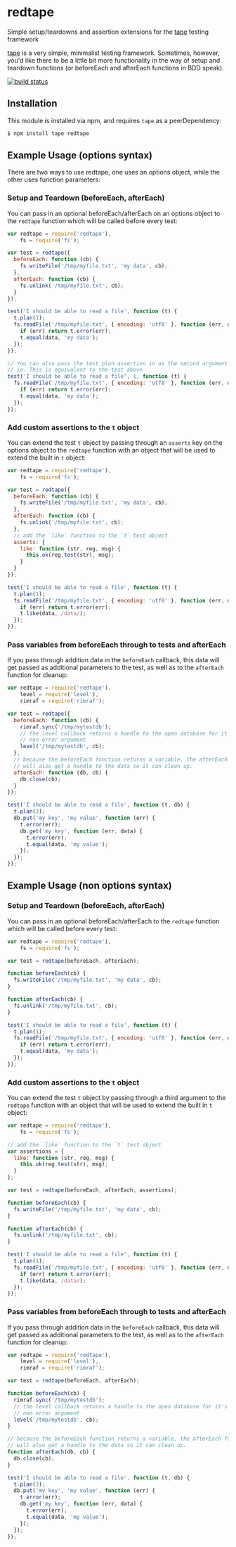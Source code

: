 # redtape

Simple setup/teardowns and assertion extensions for the
[tape](https://github.com/substack/tape) testing framework

[tape](https://github.com/substack/tape) is a very simple, minimalist testing
framework. Sometimes, however, you'd like there to be a little bit more
functionality in the way of setup and teardown functions (or beforeEach and
afterEach functions in BDD speak).

[![build status](https://secure.travis-ci.org/eugeneware/redtape.png)](http://travis-ci.org/eugeneware/redtape)

## Installation

This module is installed via npm, and requires `tape` as a peerDependency:

``` bash
$ npm install tape redtape
```

## Example Usage (options syntax)

There are two ways to use redtape, one uses an options object, while the other
uses function parameters:

### Setup and Teardown (beforeEach, afterEach)

You can pass in an optional beforeEach/afterEach on an options object to the
`redtape` function which will be called before every test:

``` js
var redtape = require('redtape'),
    fs = require('fs');

var test = redtape({
  beforeEach: function (cb) {
    fs.writeFile('/tmp/myfile.txt', 'my data', cb);
  },
  afterEach: function (cb) {
    fs.unlink('/tmp/myfile.txt', cb);
  }
});

test('I should be able to read a file', function (t) {
  t.plan(1);
  fs.readFile('/tmp/myfile.txt', { encoding: 'utf8' }, function (err, data) {
    if (err) return t.error(err);
    t.equal(data, 'my data');
  });
});

// You can also pass the test plan assertion in as the second argument
// ie. This is equivalent to the test above
test('I should be able to read a file', 1, function (t) {
  fs.readFile('/tmp/myfile.txt', { encoding: 'utf8' }, function (err, data) {
    if (err) return t.error(err);
    t.equal(data, 'my data');
  });
});
```

### Add custom assertions to the `t` object

You can extend the test `t` object by passing through an `asserts` key on
the options object to the `redtape` function with an object that will be
used to extend the built in `t` object:

``` js
var redtape = require('redtape'),
    fs = require('fs');

var test = redtape({
  beforeEach: function (cb) {
    fs.writeFile('/tmp/myfile.txt', 'my data', cb);
  },
  afterEach: function (cb) {
    fs.unlink('/tmp/myfile.txt', cb);
  },
  // add the `like` function to the `t` test object
  asserts: {
    like: function (str, reg, msg) {
      this.ok(reg.test(str), msg);
    }
  }
});

test('I should be able to read a file', function (t) {
  t.plan(1);
  fs.readFile('/tmp/myfile.txt', { encoding: 'utf8' }, function (err, data) {
    if (err) return t.error(err);
    t.like(data, /data/);
  });
});
```

### Pass variables from beforeEach through to tests and afterEach

If you pass through addition data in the `beforeEach` callback, this data will
get passed as additional parameters to the test, as well as to the `afterEach`
function for cleanup:

``` js
var redtape = require('redtape'),
    level = require('level'),
    rimraf = require('rimraf');

var test = redtape({
  beforeEach: function (cb) {
    rimraf.sync('/tmp/mytestdb');
    // the level callback returns a handle to the open database for it's first
    // non error argument
    level('/tmp/mytestdb', cb);
  },
  // because the beforeEach function returns a variable, the afterEach function
  // will also get a handle to the data so it can clean up.
  afterEach: function (db, cb) {
    db.close(cb);
  }
});

test('I should be able to read a file', function (t, db) {
  t.plan(3);
  db.put('my key', 'my value', function (err) {
    t.error(err);
    db.get('my key', function (err, data) {
      t.error(err);
      t.equal(data, 'my value');
    });
  });
});
```

## Example Usage (non options syntax)

### Setup and Teardown (beforeEach, afterEach)

You can pass in an optional beforeEach/afterEach to the `redtape` function
which will be called before every test:

``` js
var redtape = require('redtape'),
    fs = require('fs');

var test = redtape(beforeEach, afterEach);

function beforeEach(cb) {
  fs.writeFile('/tmp/myfile.txt', 'my data', cb);
}

function afterEach(cb) {
  fs.unlink('/tmp/myfile.txt', cb);
}

test('I should be able to read a file', function (t) {
  t.plan(1);
  fs.readFile('/tmp/myfile.txt', { encoding: 'utf8' }, function (err, data) {
    if (err) return t.error(err);
    t.equal(data, 'my data');
  });
});
```

### Add custom assertions to the `t` object

You can extend the test `t` object by passing through a third argument to the
`redtape` function with an object that will be used to extend the built in
`t` object:

``` js
var redtape = require('redtape'),
    fs = require('fs');

// add the `like` function to the `t` test object
var assertions = {
  like: function (str, reg, msg) {
    this.ok(reg.test(str), msg);
  }
};

var test = redtape(beforeEach, afterEach, assertions);

function beforeEach(cb) {
  fs.writeFile('/tmp/myfile.txt', 'my data', cb);
}

function afterEach(cb) {
  fs.unlink('/tmp/myfile.txt', cb);
}

test('I should be able to read a file', function (t) {
  t.plan(1);
  fs.readFile('/tmp/myfile.txt', { encoding: 'utf8' }, function (err, data) {
    if (err) return t.error(err);
    t.like(data, /data/);
  });
});
```

### Pass variables from beforeEach through to tests and afterEach

If you pass through addition data in the `beforeEach` callback, this data will
get passed as additional parameters to the test, as well as to the `afterEach`
function for cleanup:

``` js
var redtape = require('redtape'),
    level = require('level'),
    rimraf = require('rimraf');

var test = redtape(beforeEach, afterEach);

function beforeEach(cb) {
  rimraf.sync('/tmp/mytestdb');
  // the level callback returns a handle to the open database for it's first
  // non error argument
  level('/tmp/mytestdb', cb);
}

// because the beforeEach function returns a variable, the afterEach function
// will also get a handle to the data so it can clean up.
function afterEach(db, cb) {
  db.close(cb);
}

test('I should be able to read a file', function (t, db) {
  t.plan(3);
  db.put('my key', 'my value', function (err) {
    t.error(err);
    db.get('my key', function (err, data) {
      t.error(err);
      t.equal(data, 'my value');
    });
  });
});
```
